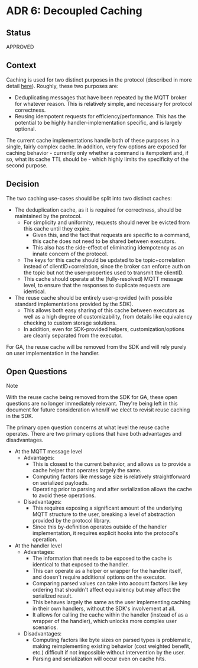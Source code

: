 # ADR 6: Decoupled Caching

## Status

APPROVED

## Context

Caching is used for two distinct purposes in the protocol (described in more
detail [here](../../reference/command-cache.md)). Roughly, these two purposes
are:

-   Deduplicating messages that have been repeated by the MQTT broker for
    whatever reason. This is relatively simple, and necessary for protocol
    correctness.
-   Reusing idempotent requests for efficiency/performance. This has the
    potential to be highly handler-implementation specific, and is largely
    optional.

The current cache implementations handle both of these purposes in a single,
fairly complex cache. In addition, very few options are exposed for caching
behavior - currently only whether a command is itempotent and, if so, what its
cache TTL should be - which highly limits the specificity of the second purpose.

## Decision

The two caching use-cases should be split into two distinct caches:

-   The deduplication cache, as it is required for correctness, should be
    maintained by the protocol.
    -   For simplicity and uniformity, requests should never be evicted from
        this cache until they expire.
        -   Given this, and the fact that requests are specific to a command,
            this cache does not need to be shared between executors.
        -   This also has the side-effect of eliminating idempotency as an
            innate concern of the protocol.
    -   The keys for this cache should be updated to be topic+correlation
        instead of clientID+correlation, since the broker can enforce auth on
        the topic but not the user-properties used to transmit the clientID.
    -   This cache should operate at the (fully-resolved) MQTT message level, to
        ensure that the responses to duplicate requests are identical.
-   The reuse cache should be entirely user-provided (with possible standard
    implementations provided by the SDK).
    -   This allows both easy sharing of this cache between executors as well as
        a high degree of customizability, from details like equivalency checking
        to custom storage solutions.
    -   In addition, even for SDK-provided helpers, customization/options are
        cleanly separated from the executor.

For GA, the reuse cache will be removed from the SDK and will rely purely on
user implementation in the handler.

## Open Questions

> [!NOTE]  
> With the reuse cache being removed from the SDK for GA, these open questions
> are no longer immediately relevant. They're being left in this document for
> future consideration when/if we elect to revisit reuse caching in the SDK.

The primary open question concerns at what level the reuse cache operates. There
are two primary options that have both advantages and disadvantages.

-   At the MQTT message level
    -   Advantages:
        -   This is closest to the current behavior, and allows us to provide a
            cache helper that operates largely the same.
        -   Computing factors like message size is relatively straightforward on
            serialized payloads.
        -   Operating prior to parsing and after serialization allows the cache
            to avoid these operations.
    -   Disadvantages:
        -   This requires exposing a significant amount of the underlying MQTT
            structure to the user, breaking a level of abstraction provided by
            the protocol library.
        -   Since this by-definition operates outside of the handler
            implementation, it requires explicit hooks into the protocol's
            operation.
-   At the handler level
    -   Advantages:
        -   The information that needs to be exposed to the cache is identical
            to that exposed to the handler.
        -   This can operate as a helper or wrapper for the handler itself, and
            doesn't require additional options on the executor.
        -   Comparing parsed values can take into account factors like key
            ordering that shouldn't affect equivalency but may affect the
            serialized result.
        -   This behaves largely the same as the user implementing caching in
            their own handlers, without the SDK's involvement at all.
        -   It allows for calling the cache within the handler (instead of as a
            wrapper of the handler), which unlocks more complex user scenarios.
    -   Disadvantages:
        -   Computing factors like byte sizes on parsed types is problematic,
            making reimplementing existing behavior (cost weighted benefit,
            etc.) difficult if not impossible without intervention by the user.
        -   Parsing and serialization will occur even on cache hits.
